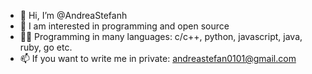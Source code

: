 - 👋 Hi, I’m @AndreaStefanh
- 👀 I am interested in programming and open source
- 👨‍💻 Programming in many languages: c/c++, python, javascript, java, ruby, go etc.
- 📫 If you want to write me in private: andreastefan0101@gmail.com

<!---
AndreaStefanh/AndreaStefanh is a ✨ special ✨ repository because its `README.md` (this file) appears on your GitHub profile.
You can click the Preview link to take a look at your changes.
--->
